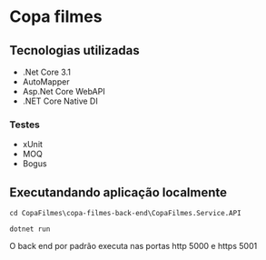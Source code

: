 # Copa filmes

## Tecnologias utilizadas

- .Net Core 3.1
- AutoMapper
- Asp.Net Core WebAPI
- .NET Core Native DI
### Testes
- xUnit
- MOQ
- Bogus

## Executandando aplicação localmente

[.Net Core 3.1]: https://dotnet.microsoft.com/download/dotnet-core/3.1

`cd CopaFilmes\copa-filmes-back-end\CopaFilmes.Service.API`

`dotnet run`

O back end por padrão executa nas portas http 5000 e https 5001
